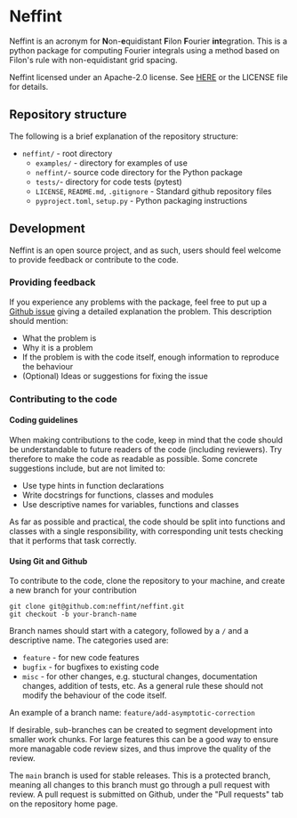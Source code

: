 # Neffint
Neffint is an acronym for **N**on-**e**quidistant **F**ilon **F**ourier **int**egration. This is a python package for computing Fourier integrals using a method based on Filon's rule with non-equidistant grid spacing.

Neffint licensed under an Apache-2.0 license. See [HERE](https://www.apache.org/licenses/LICENSE-2.0) or the LICENSE file for details.

## Repository structure

The following is a brief explanation of the repository structure:

- `neffint/` - root directory
    - `examples/` - directory for examples of use
    - `neffint/`- source code directory for the Python package
    - `tests/`- directory for code tests (pytest)
    - `LICENSE`, `README.md`, `.gitignore` - Standard github repository files
    - `pyproject.toml`, `setup.py` - Python packaging instructions


## Development

Neffint is an open source project, and as such, users should feel welcome to provide feedback or contribute to the code.

### Providing feedback

If you experience any problems with the package, feel free to put up a [Github issue](https://github.com/neffint/neffint/issues) giving a detailed explanation the problem. This description should mention:

- What the problem is
- Why it is a problem
- If the problem is with the code itself, enough information to reproduce the behaviour
- (Optional) Ideas or suggestions for fixing the issue

### Contributing to the code

#### Coding guidelines

When making contributions to the code, keep in mind that the code should be understandable to future readers of the code (including reviewers). Try therefore to make the code as readable as possible. Some concrete suggestions include, but are not limited to:
- Use type hints in function declarations
- Write docstrings for functions, classes and modules
- Use descriptive names for variables, functions and classes

As far as possible and practical, the code should be split into functions and classes with a single responsibility, with corresponding unit tests checking that it performs that task correctly.

#### Using Git and Github

To contribute to the code, clone the repository to your machine, and create a new branch for your contribution

    git clone git@github.com:neffint/neffint.git
    git checkout -b your-branch-name

Branch names should start with a category, followed by a `/` and a descriptive name. The categories used are:
- `feature` - for new code features
- `bugfix` - for bugfixes to existing code
- `misc` - for other changes, e.g. stuctural changes, documentation changes, addition of tests, etc. As a general rule these should not modify the behaviour of the code itself.

An example of a branch name: `feature/add-asymptotic-correction`

If desirable, sub-branches can be created to segment development into smaller work chunks. For large features this can be a good way to ensure more managable code review sizes, and thus improve the quality of the review.

The `main` branch is used for stable releases. This is a protected branch, meaning all changes to this branch must go through a pull request with review. A pull request is submitted on Github, under the "Pull requests" tab on the repository home page.
